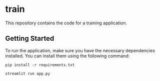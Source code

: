 # train
This repository contains the code for a training application.

## Getting Started

To run the application, make sure you have the necessary dependencies installed. You can install them using the following command:

```shell
pip install -r requirements.txt

streamlit run app.py
